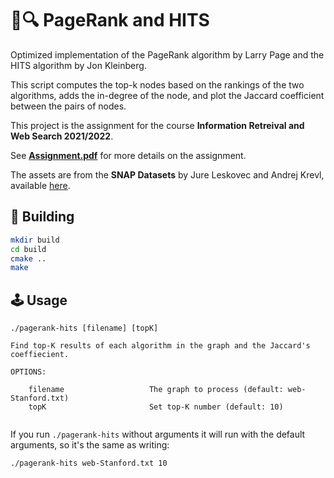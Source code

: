 # 📃🔍 PageRank and HITS

Optimized implementation of the PageRank algorithm by Larry Page and the HITS algorithm by Jon Kleinberg. 

This script computes the top-k nodes based on the rankings of the two algorithms, adds the in-degree of the node, and plot the Jaccard coefficient between the pairs of nodes.

This project is the assignment for the course **Information Retreival and Web Search 2021/2022**.

See **[Assignment.pdf](Assignment.pdf)** for more details on the assignment. 

The assets are from the **SNAP Datasets** by Jure Leskovec and Andrej Krevl, available [here](http://snap.stanford.edu/data).

## 🔧 Building

```bash
mkdir build
cd build
cmake ..
make
```

## 🕹️ Usage

```
./pagerank-hits [filename] [topK]

Find top-K results of each algorithm in the graph and the Jaccard's coeffiecient.

OPTIONS:

    filename                   The graph to process (default: web-Stanford.txt)
    topK                       Set top-K number (default: 10)
 
```

If you run `./pagerank-hits` without arguments it will run with the default arguments, so it's the same as writing:

```
./pagerank-hits web-Stanford.txt 10
```